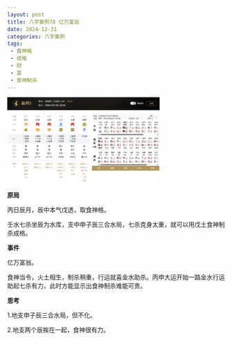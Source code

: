 ```yaml
---
layout: post
title: 八字案例78 亿万富翁
date: 2024-12-31
categories: 八字案例
tags:
 - 食神格
 - 成格
 - 财
 - 富
 - 食神制杀
---
```


<img src="/images/bazi-example/bazi-example-78.PNG" width="70%">

**原局**

丙日辰月，辰中本气戊透，取食神格。

壬水七杀坐辰为水库，支中申子辰三合水局，七杀克身太重，就可以用戊土食神制杀成格。

**事件**

亿万富翁。

食神当令，火土相生，制杀稍重，行运就喜金水助杀。丙申大运开始一路金水行运助起七杀有力，此时方能显示出食神制杀难能可贵。

**思考**

1.地支申子辰三合水局，但不化。

2.地支两个辰挨在一起，食神很有力。